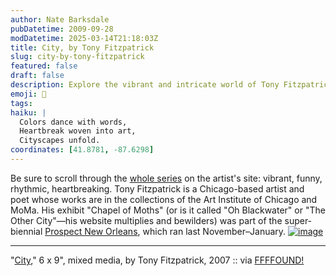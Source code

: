 ```yaml
---
author: Nate Barksdale
pubDatetime: 2009-09-28
modDatetime: 2025-03-14T21:18:03Z
title: City, by Tony Fitzpatrick
slug: city-by-tony-fitzpatrick
featured: false
draft: false
description: Explore the vibrant and intricate world of Tony Fitzpatrick, a Chicago-based artist whose evocative works combine humor and heartbreak.
emoji: 🎨
tags:
haiku: |
  Colors dance with words,  
  Heartbreak woven into art,  
  Cityscapes unfold.
coordinates: [41.8781, -87.6298]
---
```


Be sure to scroll through the [whole series](http://www.tonyfitzpatrick.com/blackwater/index.html) on the artist's site: vibrant, funny, rhythmic, heartbreaking. Tony Fitzpatrick is a Chicago-based artist and poet whose works are in the collections of the Art Institute of Chicago and MoMa. His exhibit "Chapel of Moths" (or is it called "Oh Blackwater" or "The Other City"—his website multiplies and bewilders) was part of the super-biennial [Prospect New Orleans](http://www.prospectneworleans.org/), which ran last November–January. [![image](http://culture-making.com/media/city.jpg)](http://www.tonyfitzpatrick.com/blackwater/index.html)

---

"[City](http://web.archive.org/web/20090803160105/http://tonyfitzpatrick.com:80/blackwater/index.html)," 6 x 9", mixed media, by Tony Fitzpatrick, 2007 :: via [FFFFOUND!](http://web.archive.org/web/20170509202013/http://ffffound.com/image/cde1062a41ee4f87f5745f13e334638b53949c02)
